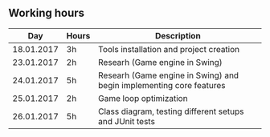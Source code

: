 ## Working hours
Day | Hours | Description
--------------- | ----- | ------
18.01.2017 | 3h | Tools installation and project creation
23.01.2017 | 2h | Researh (Game engine in Swing)
24.01.2017 | 5h | Researh (Game engine in Swing) and begin implementing core features
25.01.2017 | 2h | Game loop optimization
26.01.2017 | 5h | Class diagram, testing different setups and JUnit tests
